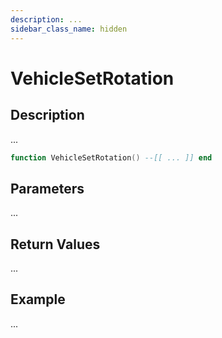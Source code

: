 ```yaml
---
description: ...
sidebar_class_name: hidden
---
```


# VehicleSetRotation

## Description

...

```lua
function VehicleSetRotation() --[[ ... ]] end
```

## Parameters

...

## Return Values

...

## Example

...


